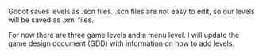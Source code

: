 Godot saves levels as .scn files. .scn files are not easy to edit, so our levels will be saved as .xml files. 

For now there are three game levels and a menu level. I will update the game design document (GDD) with information on how to add levels.
